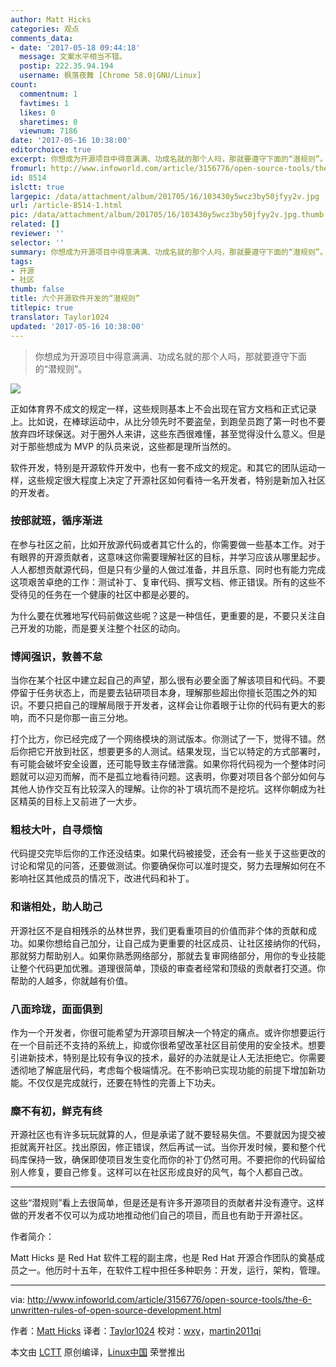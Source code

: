 ```yaml
---
author: Matt Hicks
categories: 观点
comments_data:
- date: '2017-05-18 09:44:18'
  message: 文案水平相当不错。
  postip: 222.35.94.194
  username: 枫落夜舞 [Chrome 58.0|GNU/Linux]
count:
  commentnum: 1
  favtimes: 1
  likes: 0
  sharetimes: 0
  viewnum: 7186
date: '2017-05-16 10:38:00'
editorchoice: true
excerpt: 你想成为开源项目中得意满满、功成名就的那个人吗，那就要遵守下面的“潜规则”。
fromurl: http://www.infoworld.com/article/3156776/open-source-tools/the-6-unwritten-rules-of-open-source-development.html
id: 8514
islctt: true
largepic: /data/attachment/album/201705/16/103430y5wcz3by50jfyy2v.jpg
url: /article-8514-1.html
pic: /data/attachment/album/201705/16/103430y5wcz3by50jfyy2v.jpg.thumb.jpg
related: []
reviewer: ''
selector: ''
summary: 你想成为开源项目中得意满满、功成名就的那个人吗，那就要遵守下面的“潜规则”。
tags:
- 开源
- 社区
thumb: false
title: 六个开源软件开发的“潜规则”
titlepic: true
translator: Taylor1024
updated: '2017-05-16 10:38:00'
---
```



> 
> 你想成为开源项目中得意满满、功成名就的那个人吗，那就要遵守下面的“潜规则”。
> 
> 
> 


![](/data/attachment/album/201705/16/103430y5wcz3by50jfyy2v.jpg)


正如体育界不成文的规定一样，这些规则基本上不会出现在官方文档和正式记录上。比如说，在棒球运动中，从比分领先时不要盗垒，到跑垒员跑了第一时也不要放弃四坏球保送。对于圈外人来讲，这些东西很难懂，甚至觉得没什么意义。但是对于那些想成为 MVP 的队员来说，这些都是理所当然的。


软件开发，特别是开源软件开发中，也有一套不成文的规定。和其它的团队运动一样，这些规定很大程度上决定了开源社区如何看待一名开发者，特别是新加入社区的开发者。


### 按部就班，循序渐进


在参与社区之前，比如开放源代码或者其它什么的，你需要做一些基本工作。对于有眼界的开源贡献者，这意味这你需要理解社区的目标，并学习应该从哪里起步。人人都想贡献源代码，但是只有少量的人做过准备，并且乐意、同时也有能力完成这项艰苦卓绝的工作：测试补丁、复审代码、撰写文档、修正错误。所有的这些不受待见的任务在一个健康的社区中都是必要的。


为什么要在优雅地写代码前做这些呢？这是一种信任，更重要的是，不要只关注自己开发的功能，而是要关注整个社区的动向。


### 博闻强识，敦善不怠


当你在某个社区中建立起自己的声望，那么很有必要全面了解该项目和代码。不要停留于任务状态上，而是要去钻研项目本身，理解那些超出你擅长范围之外的知识。不要只把自己的理解局限于开发者，这样会让你着眼于让你的代码有更大的影响，而不只是你那一亩三分地。


打个比方，你已经完成了一个网络模块的测试版本。你测试了一下，觉得不错。然后你把它开放到社区，想要更多的人测试。结果发现，当它以特定的方式部署时，有可能会破坏安全设置，还可能导致主存储泄露。如果你将代码视为一个整体时问题就可以迎刃而解，而不是孤立地看待问题。这表明，你要对项目各个部分如何与其他人协作交互有比较深入的理解。让你的补丁填坑而不是挖坑。这样你朝成为社区精英的目标上又前进了一大步。


### 粗枝大叶，自寻烦恼


代码提交完毕后你的工作还没结束。如果代码被接受，还会有一些关于这些更改的讨论和常见的问答，还要做测试。你要确保你可以准时提交，努力去理解如何在不影响社区其他成员的情况下，改进代码和补丁。


### 和谐相处，助人助己


开源社区不是自相残杀的丛林世界，我们更看重项目的价值而非个体的贡献和成功。如果你想给自己加分，让自己成为更重要的社区成员、让社区接纳你的代码，那就努力帮助别人。如果你熟悉网络部分，那就去复审网络部分，用你的专业技能让整个代码更加优雅。道理很简单，顶级的审查者经常和顶级的贡献者打交道。你帮助的人越多，你就越有价值。


### 八面玲珑，面面俱到


作为一个开发者，你很可能希望为开源项目解决一个特定的痛点。或许你想要运行在一个目前还不支持的系统上，抑或你很希望改革社区目前使用的安全技术。想要引进新技术，特别是比较有争议的技术，最好的办法就是让人无法拒绝它。你需要透彻地了解底层代码，考虑每个极端情况。在不影响已实现功能的前提下增加新功能。不仅仅是完成就行，还要在特性的完善上下功夫。


### 糜不有初，鲜克有终


开源社区也有许多玩玩就算的人，但是承诺了就不要轻易失信。不要就因为提交被拒就离开社区。找出原因，修正错误，然后再试一试。当你开发时候，要和整个代码库保持一致，确保即使项目发生变化而你的补丁仍然可用。不要把你的代码留给别人修复，要自己修复。这样可以在社区形成良好的风气，每个人都自己改。




---


这些“潜规则”看上去很简单，但是还是有许多开源项目的贡献者并没有遵守。这样做的开发者不仅可以为成功地推动他们自己的项目，而且也有助于开源社区。


作者简介：


Matt Hicks 是 Red Hat 软件工程的副主席，也是 Red Hat 开源合作团队的奠基成员之一。他历时十五年，在软件工程中担任多种职务：开发，运行，架构，管理。




---


via: <http://www.infoworld.com/article/3156776/open-source-tools/the-6-unwritten-rules-of-open-source-development.html>


作者：[Matt Hicks](http://www.infoworld.com/blog/new-tech-forum/) 译者：[Taylor1024](https://github.com/Taylor1024) 校对：[wxy](https://github.com/wxy)，[martin2011qi](https://github.com/martin2011qi ) 


本文由 [LCTT](https://github.com/LCTT/TranslateProject) 原创编译，[Linux中国](https://linux.cn/) 荣誉推出